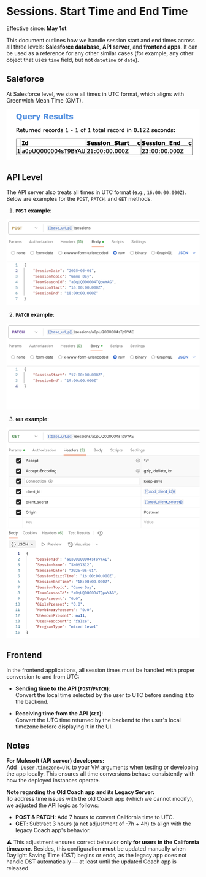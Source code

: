 # Sessions. Start Time and End Time

Effective since: **May 1st**

This document outlines how we handle session start and end times across all three levels: **Salesforce database**, **API server**, and **frontend apps**. It can be used as a reference for any other similar cases (for example, any other object that uses `time` field, but not `datetime` or `date`).

## Saleforce

At Salesforce level, we store all times in UTC format, which aligns with Greenwich Mean Time (GMT).

<img src="./images/session_times_salesforce.png" alt="Image description">

## API Level

The API server also treats all times in UTC format (e.g., `16:00:00.000Z`). Below are examples for the `POST`, `PATCH`, and `GET` methods.

1) **`POST` example**:

<img src="./images/session_times_post.png" alt="Image description">



2) **`PATCH` example**:

<img src="./images/session_times_patch.png" alt="Image description">


3) **`GET` example**:

<img src="./images/session_times_get.png" alt="Image description">


## Frontend

In the frontend applications, all session times must be handled with proper conversion to and from UTC:

- **Sending time to the API (`POST`/`PATCH`)**:  
  Convert the local time selected by the user to UTC before sending it to the backend.

- **Receiving time from the API (`GET`)**:  
  Convert the UTC time returned by the backend to the user's local timezone before displaying it in the UI. 



##  Notes

**For Mulesoft (API server) developers:**  
Add `-Duser.timezone=UTC` to your VM arguments when testing or developing the app locally.  This ensures all time conversions behave consistently with how the deployed instances operate.

**Note regarding the Old Coach app and its Legacy Server:**  
To address time issues with the old Coach app (which we cannot modify), we adjusted the API logic as follows:
- **POST & PATCH**: Add 7 hours to convert California time to UTC.
- **GET**: Subtract 3 hours (a net adjustment of -7h + 4h) to align with the legacy Coach app's behavior.

⚠️ This adjustment ensures correct behavior **only for users in the California timezone**. Besides, this configuration **must** be updated manually when Daylight Saving Time (DST) begins or ends, as the legacy app does not handle DST automatically — at least until the updated Coach app is released.